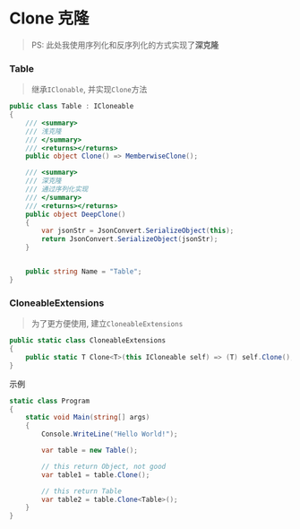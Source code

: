 # Clone 克隆

> PS: 此处我使用序列化和反序列化的方式实现了**深克隆**

<!-- tabs:start -->

### **Table**

> 继承`IClonable`, 并实现`Clone`方法

```csharp
public class Table : ICloneable
{
    /// <summary>
    /// 浅克隆
    /// </summary>
    /// <returns></returns>
    public object Clone() => MemberwiseClone();

    /// <summary>
    /// 深克隆
    /// 通过序列化实现
    /// </summary>
    /// <returns></returns>
    public object DeepClone()
    {
        var jsonStr = JsonConvert.SerializeObject(this);
        return JsonConvert.SerializeObject(jsonStr);
    }


    public string Name = "Table";
}
```

### **CloneableExtensions**

> 为了更方便使用, 建立`CloneableExtensions`

```csharp
public static class CloneableExtensions
{
    public static T Clone<T>(this ICloneable self) => (T) self.Clone();
}
```

<!-- tabs:end -->

示例

```csharp
static class Program
{
    static void Main(string[] args)
    {
        Console.WriteLine("Hello World!");

        var table = new Table();

        // this return Object, not good
        var table1 = table.Clone();

        // this return Table
        var table2 = table.Clone<Table>();
    }
}
```
